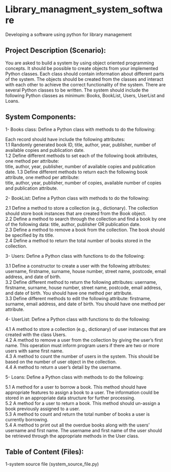 # Library_managment_system_software
Developing a software using python for library management
## Project Description (Scenario):
You are asked to build a system by using object oriented programming concepts. It should be possible to create objects from your implemented Python classes. Each class should contain information about different parts of the system. The objects should be created from the classes and interact with each other to achieve the correct functionality of the system. There are several Python classes to be written. The system should include the following Python classes as minimum: Books, BookList, Users, UserList and Loans.

## System Components:
1- Books class: Define a Python class with methods to do the following:

Each record should have include the following attributes:     
1.1 Randomly generated book ID, title, author, year, publisher, number of available copies and publication date.    
1.2 Define different methods to set each of the following book attributes, one method per attribute:    
title, author, year, publisher, number of available copies and publication date.
1.3 Define  different methods to return each the following book attribute, one method per attribute:    
title, author, year, publisher, number of copies, available number of copies and publication attribute.


2- BookList: Define a Python class with methods to do the following:

2.1 Define a method to store a collection (e.g., dictionary). The collection should store book instances that are created from the Book object.   
2.2 Define a method to search through the collection and find a book by one of the following data: title, author, publisher OR publication date.    
2.3 Define a method to remove a book from the collection. The book should be specified by its title.    
2.4 Define a method to return the total number of books stored in the collection.    

3- Users: Define a Python class with functions to do the following:  

3.1 Define a constructor to create a user with the following attributes:   
username, firstname, surname, house number, street name, postcode, email address, and date of birth.   
3.2 Define different method to return the following attributes: username, firstname, surname, house number, street name, postcode, email address, and date of birth. You should have one method per attribute.     
3.3 Define different methods to edit the following attribute: firstname, surname, email address, and date of birth. You should have one method per attribute. 


4- UserList: Define a Python class with functions to do the following:


4.1 A method to store a collection (e.g., dictionary) of user instances that are created with the class Users.  
4.2 A method to remove a user from the collection by giving the user’s first name. This operation must inform program users if there are two or more users with same first name.    
4.3 A method to count the number of users in the system. This should be based on the number of user object in the collection.    
4.4 A method to return a user’s detail by the username.   


5- Loans: Define a Python class with methods to do the following:


5.1 A method for a user to borrow a book. This method should have appropriate features to assign a book to a user. The information could be stored in an appropriate data structure for further processing.   
5.2 A method for a user to return a book. This method should un-assign a book previously assigned to a user.   
5.3 A method to count and return the total number of books a user is currently borrowing.    
5.4 A method to print out all the overdue books along with the users’ username and first name. The username and first name of the user should be retrieved through the appropriate methods in the User class.   


## Table of Content (Files):
1-system source file (system_source_file.py)
